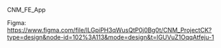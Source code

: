CNM_FE_App

Figma: https://www.figma.com/file/lLGpiPH3qWusQtP0j0Bg0t/CNM_ProjectCK?type=design&node-id=102%3A113&mode=design&t=lGUVuZ1OqqAtfeju-1
